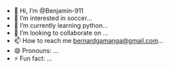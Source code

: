 - 👋 Hi, I’m @Benjamin-911
- 👀 I’m interested in soccer...
- 🌱 I’m currently learning python...
- 💞️ I’m looking to collaborate on ...
- 📫 How to reach me bernardgamanga@gmail.com...
- 😄 Pronouns: ...
- ⚡ Fun fact: ...

<!---
Benjamin-911/Benjamin-911 is a ✨ special ✨ repository because its `README.md` (this file) appears on your GitHub profile.
You can click the Preview link to take a look at your changes.
--->

